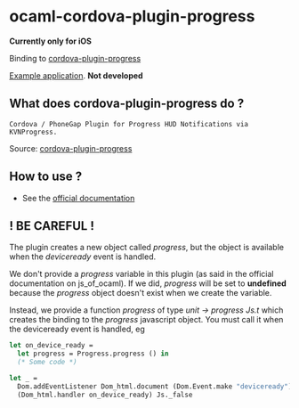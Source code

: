 # ocaml-cordova-plugin-progress

**Currently only for iOS**

Binding to
[cordova-plugin-progress](https://github.com/leecrossley/cordova-plugin-progress)

[Example
application](https://github.com/dannywillems/ocaml-cordova-plugin-progress-example).
**Not developed**

## What does cordova-plugin-progress do ?

```
Cordova / PhoneGap Plugin for Progress HUD Notifications via KVNProgress.
```

Source: [cordova-plugin-progress](https://github.com/leecrossley/cordova-progress)

## How to use ?

* See the [official documentation](https://github.com/leecrossley/cordova-progress)

## ! BE CAREFUL !

The plugin creates a new object called *progress*, but the object is
available when the *deviceready* event is handled.

We don't provide a *progress* variable in this plugin (as said in the official
documentation on js_of_ocaml). If we did, *progress* will be set to **undefined**
because the *progress* object doesn't exist when we create the variable.

Instead, we provide a function *progress* of type *unit -> progress Js.t* which creates the
binding to the *progress* javascript object. You must call it when the deviceready
event is handled, eg

```OCaml
let on_device_ready =
  let progress = Progress.progress () in
  (* Some code *)

let _ =
  Dom.addEventListener Dom_html.document (Dom.Event.make "deviceready")
  (Dom_html.handler on_device_ready) Js._false
```
